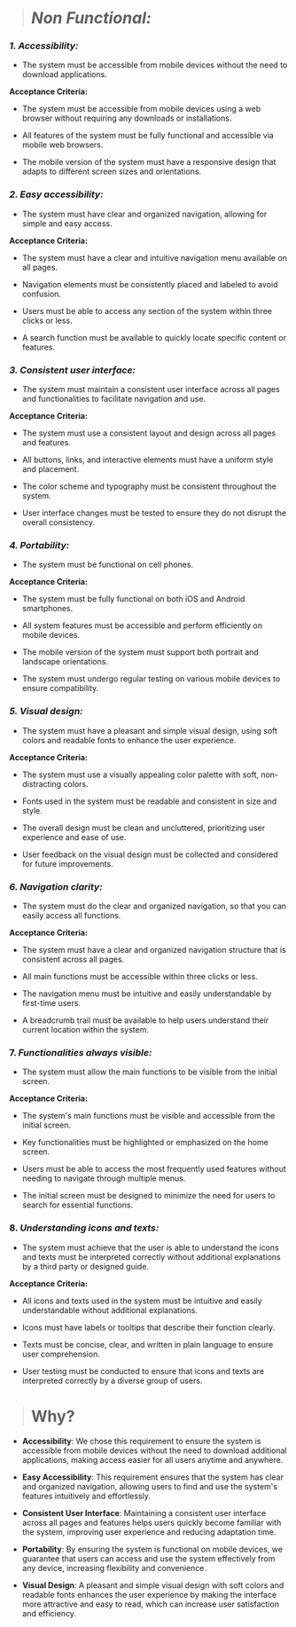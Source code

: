 > # *Non Functional:*

### *1. Accessibility:*
 - The system must be accessible from mobile devices
   without the need to download applications.

**Acceptance Criteria:**

-   The system must be accessible from mobile devices using a web browser without requiring any downloads or installations.
    
-   All features of the system must be fully functional and accessible via mobile web browsers.
    
-   The mobile version of the system must have a responsive design that adapts to different screen sizes and orientations.

### *2. Easy accessibility:*
 - The system must have clear and organized navigation, allowing for
   simple and easy access.

**Acceptance Criteria:**

-   The system must have a clear and intuitive navigation menu available on all pages.
    
-   Navigation elements must be consistently placed and labeled to avoid confusion.
    
-   Users must be able to access any section of the system within three clicks or less.
    
-   A search function must be available to quickly locate specific content or features.

### *3. Consistent user interface:*
 - The system must maintain a consistent user interface across all pages
   and functionalities to facilitate navigation and use.

**Acceptance Criteria:**

-   The system must use a consistent layout and design across all pages and features.
    
-   All buttons, links, and interactive elements must have a uniform style and placement.
    
-   The color scheme and typography must be consistent throughout the system.
    
-   User interface changes must be tested to ensure they do not disrupt the overall consistency.

### *4. Portability:*
 - The system must be functional on cell phones.

**Acceptance Criteria:**

-   The system must be fully functional on both iOS and Android smartphones.
    
-   All system features must be accessible and perform efficiently on mobile devices.
    
-   The mobile version of the system must support both portrait and landscape orientations.
    
-   The system must undergo regular testing on various mobile devices to ensure compatibility.

### *5. Visual design:*
 - The system must have a pleasant and simple visual design, using soft
   colors and readable fonts to enhance the user experience.

**Acceptance Criteria:**

-   The system must use a visually appealing color palette with soft, non-distracting colors.
    
-   Fonts used in the system must be readable and consistent in size and style.
    
-   The overall design must be clean and uncluttered, prioritizing user experience and ease of use.
    
-   User feedback on the visual design must be collected and considered for future improvements.

### *6.  Navigation clarity:*

 - The system must do the clear and organized navigation, so that you can easily access all functions.

**Acceptance Criteria:**

- The system must have a clear and organized navigation structure that is consistent across all pages.

- All main functions must be accessible within three clicks or less.

- The navigation menu must be intuitive and easily understandable by first-time users.

- A breadcrumb trail must be available to help users understand their current location within the system.

### 7. *Functionalities always visible:* 

- The system must allow the main functions to be visible from the initial screen.

**Acceptance Criteria:**

- The system's main functions must be visible and accessible from the initial screen.

- Key functionalities must be highlighted or emphasized on the home screen.

- Users must be able to access the most frequently used features without needing to navigate through multiple menus.

- The initial screen must be designed to minimize the need for users to search for essential functions.

### 8. *Understanding icons and texts:*

- The system must achieve that the user is able to understand the icons and texts must be interpreted correctly without additional explanations by a third party or designed guide.

**Acceptance Criteria:**

- All icons and texts used in the system must be intuitive and easily understandable without additional explanations.

- Icons must have labels or tooltips that describe their function clearly.

- Texts must be concise, clear, and written in plain language to ensure user comprehension.

- User testing must be conducted to ensure that icons and texts are interpreted correctly by a diverse group of users.
   
> # Why?
-   **Accessibility**: We chose this requirement to ensure the system is accessible from mobile devices without the need to download additional applications, making access easier for all users anytime and anywhere.
    
-   **Easy Accessibility**: This requirement ensures that the system has clear and organized navigation, allowing users to find and use the system's features intuitively and effortlessly.
    
-   **Consistent User Interface**: Maintaining a consistent user interface across all pages and features helps users quickly become familiar with the system, improving user experience and reducing adaptation time.
    
-   **Portability**: By ensuring the system is functional on mobile devices, we guarantee that users can access and use the system effectively from any device, increasing flexibility and convenience.
    
-   **Visual Design**: A pleasant and simple visual design with soft colors and readable fonts enhances the user experience by making the interface more attractive and easy to read, which can increase user satisfaction and efficiency.
